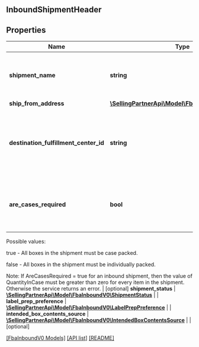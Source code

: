 ## InboundShipmentHeader

## Properties

Name | Type | Description | Notes
------------ | ------------- | ------------- | -------------
**shipment_name** | **string** | The name for the shipment. Use a naming convention that helps distinguish between shipments over time, such as the date the shipment was created. |
**ship_from_address** | [**\SellingPartnerApi\Model\FbaInboundV0\Address**](Address.md) |  |
**destination_fulfillment_center_id** | **string** | The identifier for the fulfillment center to which the shipment will be shipped. Get this value from the InboundShipmentPlan object in the response returned by the createInboundShipmentPlan operation. |
**are_cases_required** | **bool** | Indicates whether or not an inbound shipment contains case-packed boxes. Note: A shipment must contain either all case-packed boxes or all individually packed boxes.

Possible values:

true - All boxes in the shipment must be case packed.

false - All boxes in the shipment must be individually packed.

Note: If AreCasesRequired = true for an inbound shipment, then the value of QuantityInCase must be greater than zero for every item in the shipment. Otherwise the service returns an error. | [optional]
**shipment_status** | [**\SellingPartnerApi\Model\FbaInboundV0\ShipmentStatus**](ShipmentStatus.md) |  |
**label_prep_preference** | [**\SellingPartnerApi\Model\FbaInboundV0\LabelPrepPreference**](LabelPrepPreference.md) |  |
**intended_box_contents_source** | [**\SellingPartnerApi\Model\FbaInboundV0\IntendedBoxContentsSource**](IntendedBoxContentsSource.md) |  | [optional]

[[FbaInboundV0 Models]](../) [[API list]](../../Api) [[README]](../../../README.md)
